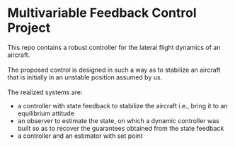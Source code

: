 # Multivariable Feedback Control Project

This repo contains a robust controller for the lateral flight dynamics of an aircraft. 
<br><br>
The proposed control is designed in such a way as to stabilize an aircraft that is initially in an unstable position assumed by us.
<br><br>
The realized systems are: 
- a controller with state feedback to stabilize the aircraft i.e., bring it to an equilibrium attitude
- an observer to estimate the state, on which a dynamic controller was built so as to recover the guarantees obtained from the state feedback
- a controller and an estimator with set point


